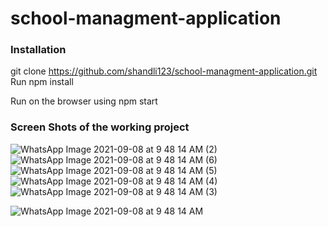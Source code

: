 # school-managment-application


### Installation
git clone https://github.com/shandli123/school-managment-application.git
Run npm install

Run on the browser using npm start
### Screen Shots of the working project
![WhatsApp Image 2021-09-08 at 9 48 14 AM (2)](https://user-images.githubusercontent.com/74612009/132565015-75d8a382-dae2-4501-a7dd-ce026d6c2ff9.jpeg)
![WhatsApp Image 2021-09-08 at 9 48 14 AM (6)](https://user-images.githubusercontent.com/74612009/132564971-6d3c7c79-002c-4f1c-9b84-940236fd56b2.jpeg)
![WhatsApp Image 2021-09-08 at 9 48 14 AM (5)](https://user-images.githubusercontent.com/74612009/132564978-6b843e2f-2358-4d4e-835d-8fabd5a8fc25.jpeg)
![WhatsApp Image 2021-09-08 at 9 48 14 AM (4)](https://user-images.githubusercontent.com/74612009/132564995-396f3ce6-1568-4825-822b-cc5fa02d09ef.jpeg)
![WhatsApp Image 2021-09-08 at 9 48 14 AM (3)](https://user-images.githubusercontent.com/74612009/132565004-05cedb45-2953-4a8b-823a-1e0a1c6ea78f.jpeg)

![WhatsApp Image 2021-09-08 at 9 48 14 AM](https://user-images.githubusercontent.com/74612009/132565025-0dad7e45-23dd-4beb-98c6-e844e37ad844.jpeg)
